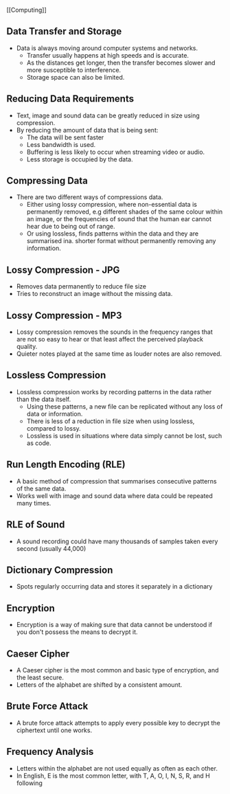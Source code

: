 [[Computing]]
## Data Transfer and Storage
- Data is always moving around computer systems and networks.
	- Transfer usually happens at high speeds and is accurate.
	- As the distances get longer, then the transfer becomes slower and more susceptible to interference.
	- Storage space can also be limited.
## Reducing Data Requirements
- Text, image and sound data can be greatly reduced in size using compression.
- By reducing the amount of data that is being sent:
	- The data will be sent faster
	- Less bandwidth is used.
	- Buffering is less likely to occur when streaming video or audio.
	- Less storage is occupied by the data.
## Compressing Data
- There are two different ways of compressions data.
	- Either using lossy compression, where non-essential data is permanently removed, e.g different shades of the same colour within an image, or the frequencies of sound that the human ear cannot hear due to being out of range.
	- Or using lossless, finds patterns within the data and they are summarised ina. shorter format without permanently removing any information.
## Lossy Compression - JPG
- Removes data permanently to reduce file size
- Tries to reconstruct an image without the missing data.
## Lossy Compression - MP3
- Lossy compression removes the sounds in the frequency ranges that are not so easy to hear or that least affect the perceived playback quality.
- Quieter notes played at the same time as louder notes are also removed.
## Lossless Compression
- Lossless compression works by recording patterns in the data rather than the data itself.
	- Using these patterns, a new file can be replicated without any loss of data or information.
	- There is less of a reduction in file size when using lossless, compared to lossy.
	- Lossless is used in situations where data simply cannot be lost, such as code.
## Run Length Encoding (RLE)
- A basic method of compression that summarises consecutive patterns of the same data.
- Works well with image and sound data where data could be repeated many times.
## RLE of Sound
- A sound recording could have many thousands of samples taken every second (usually 44,000)
## Dictionary Compression
- Spots regularly occurring data and stores it separately in a dictionary
## Encryption
- Encryption is a way of making sure that data cannot be understood if you don't possess the means to decrypt it.
## Caeser Cipher
- A Caeser cipher is the most common and basic type of encryption, and the least secure.
- Letters of the alphabet are shifted by a consistent amount.
## Brute Force Attack
- A brute force attack attempts to apply every possible key to decrypt the ciphertext until one works.
## Frequency Analysis
- Letters within the alphabet are not used equally as often as each other.
- In English, E is the most common letter, with T, A, O, I, N, S, R, and H following